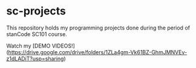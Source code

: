 # sc-projects
This repository holds my programming projects done during the period of stanCode SC101 course.

Watch my [DEMO VIDEOS!] (https://drive.google.com/drive/folders/1ZLa4gm-Vk61BZ-GhmJMNVEv-z1dLADiT?usp=sharing)
